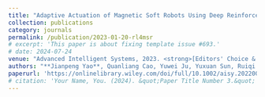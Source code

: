 ```yaml
---
title: "Adaptive Actuation of Magnetic Soft Robots Using Deep Reinforcement Learning"
collection: publications
category: journals
permalink: /publication/2023-01-20-rl4msr
# excerpt: 'This paper is about fixing template issue #693.'
# date: 2024-07-24
venue: "Advanced Intelligent Systems, 2023. <strong>[Editors' Choice & Top Viewed Article]</strong>"
authors: "**Jianpeng Yao**, Quanliang Cao, Yuwei Ju, Yuxuan Sun, Ruiqi Liu, Xiaotao Han, Liang Li"
paperurl: 'https://onlinelibrary.wiley.com/doi/full/10.1002/aisy.202200339'
# citation: 'Your Name, You. (2024). &quot;Paper Title Number 3.&quot; <i>GitHub Journal of Bugs</i>. 1(3).'
---
```

